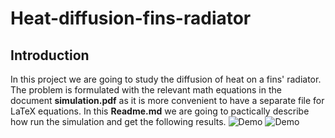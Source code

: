 # Heat-diffusion-fins-radiator

## Introduction
In this project we are going to study the diffusion of heat on a fins' radiator. The problem is formulated with the relevant math equations in the document **simulation.pdf** as it is more convenient to have a separate file for LaTeX equations. In this **Readme.md** we are going to pactically describe how run the simulation and get the following results.
![Demo](https://user-images.githubusercontent.com/16581022/34326109-4645c7ba-e89d-11e7-9b0f-33a6615bc7df.gif)
![Demo](https://user-images.githubusercontent.com/16581022/34326126-9bcd3e16-e89d-11e7-8148-3dfce9371c9e.gif)
